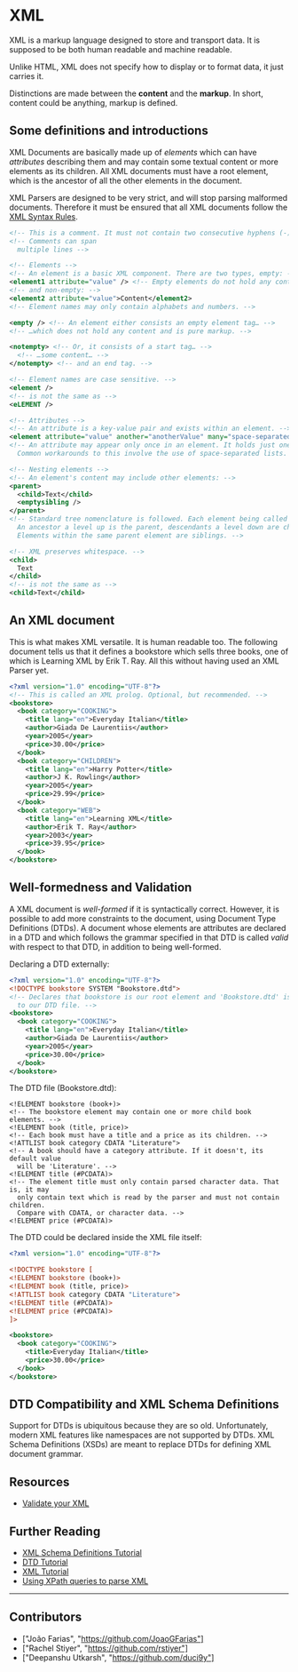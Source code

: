 # XML

XML is a markup language designed to store and transport data. It is supposed to be both human readable and machine readable.

Unlike HTML, XML does not specify how to display or to format data, it just carries it.

Distinctions are made between the **content** and the **markup**. In short, content could be anything, markup is defined.

## Some definitions and introductions

XML Documents are basically made up of *elements* which can have *attributes* describing them and may contain some textual content or more elements as its children. All XML documents must have a root element, which is the ancestor of all the other elements in the document.

XML Parsers are designed to be very strict, and will stop parsing malformed documents. Therefore it must be ensured that all XML documents follow the [XML Syntax Rules](http://www.w3schools.com/xml/xml_syntax.asp).

```xml
<!-- This is a comment. It must not contain two consecutive hyphens (-). -->
<!-- Comments can span
  multiple lines -->

<!-- Elements -->
<!-- An element is a basic XML component. There are two types, empty: -->
<element1 attribute="value" /> <!-- Empty elements do not hold any content -->
<!-- and non-empty: -->
<element2 attribute="value">Content</element2>
<!-- Element names may only contain alphabets and numbers. -->

<empty /> <!-- An element either consists an empty element tag… -->
<!-- …which does not hold any content and is pure markup. -->

<notempty> <!-- Or, it consists of a start tag… -->
  <!-- …some content… -->
</notempty> <!-- and an end tag. -->

<!-- Element names are case sensitive. -->
<element />
<!-- is not the same as -->
<eLEMENT />

<!-- Attributes -->
<!-- An attribute is a key-value pair and exists within an element. -->
<element attribute="value" another="anotherValue" many="space-separated list" />
<!-- An attribute may appear only once in an element. It holds just one value.
  Common workarounds to this involve the use of space-separated lists. -->

<!-- Nesting elements -->
<!-- An element's content may include other elements: -->
<parent>
  <child>Text</child>
  <emptysibling />
</parent>
<!-- Standard tree nomenclature is followed. Each element being called a node.
  An ancestor a level up is the parent, descendants a level down are children.
  Elements within the same parent element are siblings. -->

<!-- XML preserves whitespace. -->
<child>
  Text
</child>
<!-- is not the same as -->
<child>Text</child>
```

## An XML document

This is what makes XML versatile. It is human readable too. The following document tells us that it defines a bookstore which sells three books, one of which is Learning XML by Erik T. Ray. All this without having used an XML Parser yet.

```xml
<?xml version="1.0" encoding="UTF-8"?>
<!-- This is called an XML prolog. Optional, but recommended. -->
<bookstore>
  <book category="COOKING">
    <title lang="en">Everyday Italian</title>
    <author>Giada De Laurentiis</author>
    <year>2005</year>
    <price>30.00</price>
  </book>
  <book category="CHILDREN">
    <title lang="en">Harry Potter</title>
    <author>J K. Rowling</author>
    <year>2005</year>
    <price>29.99</price>
  </book>
  <book category="WEB">
    <title lang="en">Learning XML</title>
    <author>Erik T. Ray</author>
    <year>2003</year>
    <price>39.95</price>
  </book>
</bookstore>
```

## Well-formedness and Validation

A XML document is *well-formed* if it is syntactically correct. However, it is possible to add more constraints to the document, using Document Type Definitions (DTDs). A document whose elements are attributes are declared in a DTD and which follows the grammar specified in that DTD is called *valid* with respect to that DTD, in addition to being well-formed.

Declaring a DTD externally:

```xml
<?xml version="1.0" encoding="UTF-8"?>
<!DOCTYPE bookstore SYSTEM "Bookstore.dtd">
<!-- Declares that bookstore is our root element and 'Bookstore.dtd' is the path
  to our DTD file. -->
<bookstore>
  <book category="COOKING">
    <title lang="en">Everyday Italian</title>
    <author>Giada De Laurentiis</author>
    <year>2005</year>
    <price>30.00</price>
  </book>
</bookstore>
```

The DTD file (Bookstore.dtd):

```
<!ELEMENT bookstore (book+)>
<!-- The bookstore element may contain one or more child book elements. -->
<!ELEMENT book (title, price)>
<!-- Each book must have a title and a price as its children. -->
<!ATTLIST book category CDATA "Literature">
<!-- A book should have a category attribute. If it doesn't, its default value
  will be 'Literature'. -->
<!ELEMENT title (#PCDATA)>
<!-- The element title must only contain parsed character data. That is, it may
  only contain text which is read by the parser and must not contain children.
  Compare with CDATA, or character data. -->
<!ELEMENT price (#PCDATA)>
```

The DTD could be declared inside the XML file itself:

```xml
<?xml version="1.0" encoding="UTF-8"?>

<!DOCTYPE bookstore [
<!ELEMENT bookstore (book+)>
<!ELEMENT book (title, price)>
<!ATTLIST book category CDATA "Literature">
<!ELEMENT title (#PCDATA)>
<!ELEMENT price (#PCDATA)>
]>

<bookstore>
  <book category="COOKING">
    <title>Everyday Italian</title>
    <price>30.00</price>
  </book>
</bookstore>
```

## DTD Compatibility and XML Schema Definitions

Support for DTDs is ubiquitous because they are so old. Unfortunately, modern XML features like namespaces are not supported by DTDs. XML Schema Definitions (XSDs) are meant to replace DTDs for defining XML document grammar. 

## Resources

* [Validate your XML](http://www.xmlvalidation.com)

## Further Reading

* [XML Schema Definitions Tutorial](http://www.w3schools.com/schema/)
* [DTD Tutorial](http://www.w3schools.com/xml/xml_dtd_intro.asp)
* [XML Tutorial](http://www.w3schools.com/xml/default.asp)
* [Using XPath queries to parse XML](http://www.w3schools.com/xml/xml_xpath.asp)

---

## Contributors

  - ["João Farias", "https://github.com/JoaoGFarias"]
  - ["Rachel Stiyer", "https://github.com/rstiyer"]
  - ["Deepanshu Utkarsh", "https://github.com/duci9y"]
